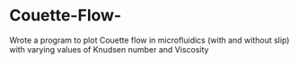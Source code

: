 # Couette-Flow-
Wrote a program to plot Couette flow in microfluidics (with and without slip) with varying values of Knudsen number and Viscosity
